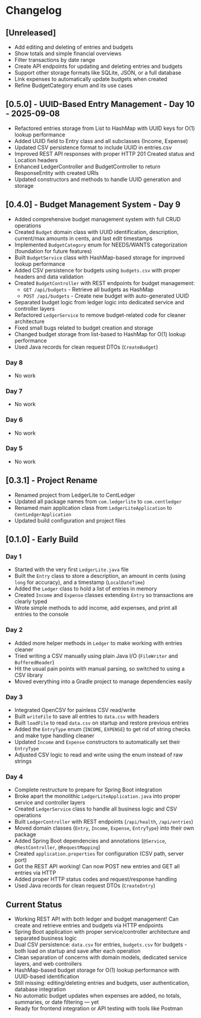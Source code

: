 # Changelog

## [Unreleased]
- Add editing and deleting of entries and budgets
- Show totals and simple financial overviews
- Filter transactions by date range
- Create API endpoints for updating and deleting entries and budgets
- Support other storage formats like SQLite, JSON, or a full database
- Link expenses to automatically update budgets when created
- Refine BudgetCategory enum and its use cases

## [0.5.0] - UUID-Based Entry Management - Day 10 - 2025-09-08
- Refactored entries storage from List to HashMap with UUID keys for O(1) lookup performance
- Added UUID field to Entry class and all subclasses (Income, Expense)
- Updated CSV persistence format to include UUID in entries.csv
- Improved REST API responses with proper HTTP 201 Created status and Location headers
- Enhanced LedgerController and BudgetController to return ResponseEntity with created URIs
- Updated constructors and methods to handle UUID generation and storage

## [0.4.0] - Budget Management System - Day 9
- Added comprehensive budget management system with full CRUD operations
- Created `Budget` domain class with UUID identification, description, current/max amounts in cents, and last edit timestamps
- Implemented `BudgetCategory` enum for NEEDS/WANTS categorization (foundation for future features)
- Built `BudgetService` class with HashMap-based storage for improved lookup performance
- Added CSV persistence for budgets using `budgets.csv` with proper headers and data validation
- Created `BudgetController` with REST endpoints for budget management:
  - `GET /api/budgets` - Retrieve all budgets as HashMap
  - `POST /api/budgets` - Create new budget with auto-generated UUID
- Separated budget logic from ledger logic into dedicated service and controller layers
- Refactored `LedgerService` to remove budget-related code for cleaner architecture
- Fixed small bugs related to budget creation and storage
- Changed budget storage from list-based to HashMap for O(1) lookup performance
- Used Java records for clean request DTOs (`CreateBudget`)

### Day 8
- No work

### Day 7
- No work

### Day 6
- No work

### Day 5
- No work

## [0.3.1] - Project Rename
- Renamed project from LedgerLite to CentLedger
- Updated all package names from `com.ledgerlite` to `com.centledger`
- Renamed main application class from `LedgerLiteApplication` to `CentLedgerApplication`
- Updated build configuration and project files

## [0.1.0] - Early Build

### Day 1
- Started with the very first `LedgerLite.java` file
- Built the `Entry` class to store a description, an amount in cents (using `long` for accuracy), and a timestamp (`LocalDateTime`)
- Added the `Ledger` class to hold a list of entries in memory
- Created `Income` and `Expense` classes extending `Entry` so transactions are clearly typed
- Wrote simple methods to add income, add expenses, and print all entries to the console

### Day 2
- Added more helper methods in `Ledger` to make working with entries cleaner
- Tried writing a CSV manually using plain Java I/O (`FileWriter` and `BufferedReader`)
- Hit the usual pain points with manual parsing, so switched to using a CSV library
- Moved everything into a Gradle project to manage dependencies easily

### Day 3
- Integrated OpenCSV for painless CSV read/write
- Built `writeFile` to save all entries to `data.csv` with headers
- Built `loadFile` to read `data.csv` on startup and restore previous entries
- Added the `EntryType` enum (`INCOME`, `EXPENSE`) to get rid of string checks and make type handling cleaner
- Updated `Income` and `Expense` constructors to automatically set their `EntryType`
- Adjusted CSV logic to read and write using the enum instead of raw strings

### Day 4
- Complete restructure to prepare for Spring Boot integration
- Broke apart the monolithic `LedgerLiteApplication.java` into proper service and controller layers
- Created `LedgerService` class to handle all business logic and CSV operations
- Built `LedgerController` with REST endpoints (`/api/health`, `/api/entries`)
- Moved domain classes (`Entry`, `Income`, `Expense`, `EntryType`) into their own package
- Added Spring Boot dependencies and annotations (`@Service`, `@RestController`, `@RequestMapping`)
- Created `application.properties` for configuration (CSV path, server port)
- Got the REST API working! Can now POST new entries and GET all entries via HTTP
- Added proper HTTP status codes and request/response handling
- Used Java records for clean request DTOs (`CreateEntry`)

## Current Status
- Working REST API with both ledger and budget management! Can create and retrieve entries and budgets via HTTP endpoints
- Spring Boot application with proper service/controller architecture and separated business logic
- Dual CSV persistence: `data.csv` for entries, `budgets.csv` for budgets - both load on startup and save after each operation
- Clean separation of concerns with domain models, dedicated service layers, and web controllers
- HashMap-based budget storage for O(1) lookup performance with UUID-based identification
- Still missing: editing/deleting entries and budgets, user authentication, database integration
- No automatic budget updates when expenses are added, no totals, summaries, or date filtering — yet
- Ready for frontend integration or API testing with tools like Postman
